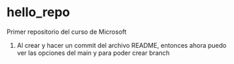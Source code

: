 # hello_repo
Primer repositorio del curso de Microsoft
1) Al crear y hacer un commit del archivo README, entonces ahora puedo ver las opciones del main y para poder crear branch
